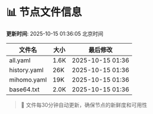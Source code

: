 # 📊 节点文件信息

**更新时间**: 2025-10-15 01:36:05 北京时间

| 文件名 | 大小 | 最后修改 |
|--------|------|----------|
| all.yaml | 1.6K | 2025-10-15 01:36 |
| history.yaml | 26K | 2025-10-15 01:36 |
| mihomo.yaml | 19K | 2025-10-15 01:36 |
| base64.txt | 2.0K | 2025-10-15 01:36 |

> 🔄 文件每30分钟自动更新，确保节点的新鲜度和可用性
